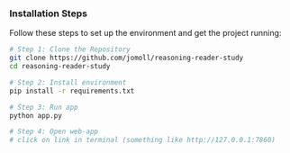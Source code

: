 ### Installation Steps

Follow these steps to set up the environment and get the project running:

```bash
# Step 1: Clone the Repository
git clone https://github.com/jomoll/reasoning-reader-study
cd reasoning-reader-study

# Step 2: Install environment
pip install -r requirements.txt

# Step 3: Run app
python app.py

# Step 4: Open web-app
# click on link in terminal (something like http://127.0.0.1:7860)
